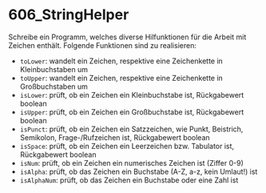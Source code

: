 # 606_StringHelper

Schreibe ein Programm, welches diverse Hilfunktionen für die Arbeit mit Zeichen enthält. Folgende Funktionen sind zu realisieren:
- `toLower`: wandelt ein Zeichen, respektive eine Zeichenkette in Kleinbuchstaben um
- `toUpper`: wandelt ein Zeichen, respektive eine Zeichenkette in Großbuchstaben um
- `isLower`: prüft, ob ein Zeichen ein Kleinbuchstabe ist, Rückgabewert boolean
- `isUpper`: prüft, ob ein Zeichen ein Großbuchstabe ist, Rückgabewert boolean
- `isPunct`: prüft, ob ein Zeichen ein Satzzeichen, wie Punkt, Beistrich, Semikolon, Frage-/Rufzeichen ist, Rückgabewert boolean
- `isSpace`: prüft, ob ein Zeichen ein Leerzeichen bzw. Tabulator ist, Rückgabewert boolean
- `isNum`: prüft, ob ein Zeichen ein numerisches Zeichen ist (Ziffer 0-9)
- `isAlpha`: prüft, ob das Zeichen ein Buchstabe (A-Z, a-z, kein Umlaut!) ist
- `isAlphaNum`: prüft, ob das Zeichen ein Buchstabe oder eine Zahl ist
